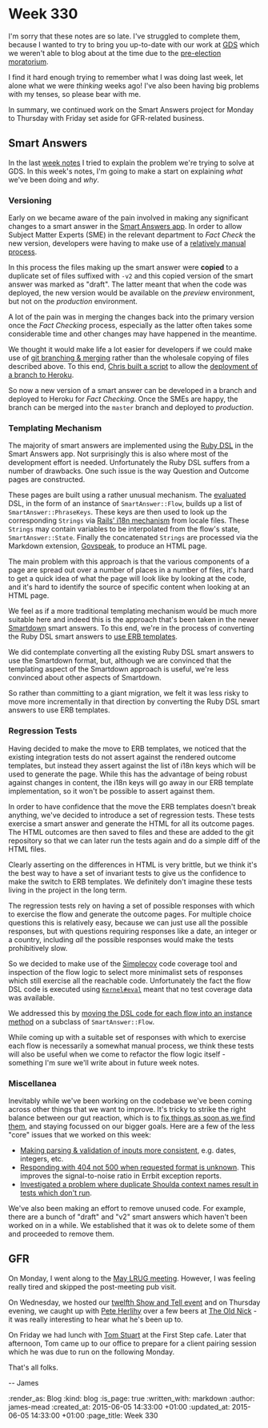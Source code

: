 Week 330
========

I'm sorry that these notes are so late. I've struggled to complete them, because I wanted to try to bring you up-to-date with our work at [GDS][] which we weren't able to blog about at the time due to the [pre-election moratorium][].

I find it hard enough trying to remember what I was doing last week, let alone what we were *thinking* weeks ago! I've also been having big problems with my tenses, so please bear with me.

In summary, we continued work on the Smart Answers project for Monday to Thursday with Friday set aside for GFR-related business.

## Smart Answers

In the last [week notes][previous-week-notes] I tried to explain the problem we're trying to solve at GDS. In this week's notes, I'm going to make a start on explaining *what* we've been doing and *why*.

### Versioning

Early on we became aware of the pain involved in making any significant changes to a smart answer in the [Smart Answers app][]. In order to allow Subject Matter Experts (SME) in the relevant department to *Fact Check* the new version, developers were having to make use of a [relatively manual process][smart-answer-making-bigger-changes].

In this process the files making up the smart answer were **copied** to a duplicate set of files suffixed with `-v2` and this copied version of the smart answer was marked as "draft". The latter meant that when the code was deployed, the new version would be available on the *preview* environment, but not on the *production* environment.

A lot of the pain was in merging the changes back into the primary version once the *Fact Checking* process, especially as the latter often takes some considerable time and other changes may have happened in the meantime.

We thought it would make life a lot easier for developers if we could make use of [git branching & merging][] rather than the wholesale copying of files described above. To this end, [Chris built a script][deploy-to-heroku-pr] to allow the [deployment of a branch to Heroku][deploying-to-heroku].

So now a new version of a smart answer can be developed in a branch and deployed to Heroku for *Fact Checking*. Once the SMEs are happy, the branch can be merged into the `master` branch and deployed to *production*.

### Templating Mechanism

The majority of smart answers are implemented using the [Ruby DSL][smart-answers-ruby-dsl] in the Smart Answers app. Not surprisingly this is also where most of the development effort is needed. Unfortunately the Ruby DSL suffers from a number of drawbacks. One such issue is the way Question and Outcome pages are constructed.

These pages are built using a rather unusual mechanism. The [evaluated][kernel-eval] DSL, in the form of an instance of `SmartAnswer::Flow`, builds up a list of `SmartAnswer::PhraseKeys`. These keys are then used to look up the corresponding `Strings` via [Rails' i18n mechanism][Rails i18n] from locale files.  These `Strings` may contain variables to be interpolated from the flow's state, `SmartAnswer::State`. Finally the concatenated `Strings` are processed via the Markdown extension, [Govspeak][], to produce an HTML page.

The main problem with this approach is that the various components of a page are spread out over a number of places in a number of files, it's hard to get a quick idea of what the page will look like by looking at the code, and it's hard to identify the source of specific content when looking at an HTML page.

We feel as if a more traditional templating mechanism would be much more suitable here and indeed this is the approach that's been taken in the newer [Smartdown][] smart answers. To this end, we're in the process of converting the Ruby DSL smart answers to [use ERB templates][smart-answer-example-erb-templates].

We did contemplate converting all the existing Ruby DSL smart answers to use the Smartdown format, but, although we are convinced that the templating aspect of the Smartdown approach is useful, we're less convinced about other aspects of Smartdown.

So rather than committing to a giant migration, we felt it was less risky to move more incrementally in that direction by converting the Ruby DSL smart answers to use ERB templates.

### Regression Tests

Having decided to make the move to ERB templates, we noticed that the existing integration tests do not assert against the rendered outcome templates, but instead they assert against the list of i18n keys which will be used to generate the page. While this has the advantage of being robust against changes in content, the i18n keys will go away in our ERB template implementation, so it won't be possible to assert against them.

In order to have confidence that the move the ERB templates doesn't break anything, we've decided to introduce a set of regression tests. These tests exercise a smart answer and generate the HTML for all its outcome pages. The HTML outcomes are then saved to files and these are added to the git repository so that we can later run the tests again and do a simple diff of the HTML files.

Clearly asserting on the differences in HTML is very brittle, but we think it's the best way to have a set of invariant tests to give us the confidence to make the switch to ERB templates. We definitely don't imagine these tests living in the project in the long term.

The regression tests rely on having a set of possible responses with which to exercise the flow and generate the outcome pages. For multiple choice questions this is relatively easy, because we can just use all the possible responses, but with questions requiring responses like a date, an integer or a country, including *all* the possible responses would make the tests prohibitively slow.

So we decided to make use of the [Simplecov][] code coverage tool and inspection of the flow logic to select more minimalist sets of responses which still exercise all the reachable code. Unfortunately the fact the flow DSL code is executed using [`Kernel#eval`][smart-answer-flow-eval] meant that no test coverage data was available.

We addressed this by [moving the DSL code for each flow into an instance method][make-test-coverage-available-for-smart-answer-flows] on a subclass of `SmartAnswer::Flow`.

While coming up with a suitable set of responses with which to exercise each flow is necessarily a somewhat manual process, we think these tests will also be useful when we come to refactor the flow logic itself - something I'm sure we'll write about in future week notes.

### Miscellanea

Inevitably while we've been working on the codebase we've been coming across other things that we want to improve. It's tricky to strike the right balance between our gut reaction, which is to [fix things as soon as we find them][broken-window-theory], and staying focussed on our bigger goals. Here are a few of the less "core" issues that we worked on this week:

* [Making parsing & validation of inputs more consistent][pull-1629], e.g. dates, integers, etc.
* [Responding with 404 not 500 when requested format is unknown][pull-1640]. This improves the signal-to-noise ratio in Errbit exception reports.
* [Investigated a problem where duplicate Shoulda context names result in tests which don't run][issue-1626].

We've also been making an effort to remove unused code. For example, there are a bunch of "draft" and "v2" smart answers which haven't been worked on in a while. We established that it was ok to delete some of them and proceeded to remove them.

## GFR

On Monday, I went along to the [May LRUG meeting][]. However, I was feeling really tired and skipped the post-meeting pub visit.

On Wednesday, we hosted our [twelfth Show and Tell event][show-and-tell-12] and on Thursday evening, we caught up with [Pete Herlihy][] over a few beers at [The Old Nick][] - it was really interesting to hear what he's been up to.

On Friday we had lunch with [Tom Stuart][] at the First Step cafe. Later that afternoon, Tom came up to our office to prepare for a client pairing session which he was due to run on the following Monday.

That's all folks.

-- James


[pre-election moratorium]: https://gds.blog.gov.uk/2015/03/29/the-pre-election-period/
[previous-week-notes]: /week-329
[GDS]: https://www.gov.uk/government/organisations/government-digital-service
[Smart Answers app]: https://github.com/alphagov/smart-answers
[smart-answer-making-bigger-changes]: https://github.com/alphagov/smart-answers#making-bigger-changes
[git branching & merging]: https://git-scm.com/book/en/v2/Git-Branching-Basic-Branching-and-Merging
[deploy-to-heroku-pr]: https://github.com/alphagov/smart-answers/pull/1588
[deploying-to-heroku]: https://github.com/alphagov/smart-answers#deploying-to-heroku
[smart-answers-ruby-dsl]: https://github.com/alphagov/smart-answers/blob/master/lib/smart_answer_flows/README.md
[smart-answer-flow-eval]: https://github.com/alphagov/smart-answers/blob/de09148072c23f5c62079cf7bfbb38786cf09adc/lib/smart_answer/flow_registry.rb#L56
[Rails i18n]: http://guides.rubyonrails.org/i18n.html
[Govspeak]: https://github.com/alphagov/govspeak
[Smartdown]: https://github.com/alphagov/smartdown
[kernel-eval]: http://ruby-doc.org/core-2.2.2/Kernel.html#method-i-eval
[smart-answer-example-erb-templates]: https://github.com/alphagov/smart-answers/tree/e14b5b1872c7cb8ffae23f8e16fa8dc464049317/lib/smart_answer_flows/student-finance-calculator
[Simplecov]: https://github.com/colszowka/simplecov
[make-test-coverage-available-for-smart-answer-flows]: https://github.com/alphagov/smart-answers/commit/2910747663879e0b8d42fc32ff9fa41649ab49bf
[broken-window-theory]: http://en.wikipedia.org/wiki/Broken_windows_theory
[issue-1626]: https://github.com/alphagov/smart-answers/issues/1626
[pull-1629]: https://github.com/alphagov/smart-answers/pull/1629
[pull-1640]: https://github.com/alphagov/smart-answers/pull/1640
[May LRUG meeting]: http://lrug.org/meetings/2015/may/
[show-and-tell-12]: /show-and-tell-12
[Pete Herlihy]: https://twitter.com/yahoo_pete
[The Old Nick]: http://oldnickholborn.co.uk/
[Tom Stuart]: http://codon.com/


:render_as: Blog
:kind: blog
:is_page: true
:written_with: markdown
:author: james-mead
:created_at: 2015-06-05 14:33:00 +01:00
:updated_at: 2015-06-05 14:33:00 +01:00
:page_title: Week 330
